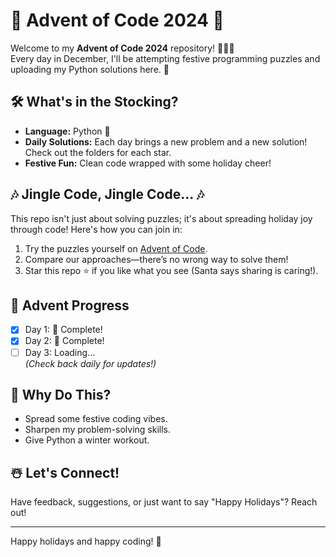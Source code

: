 # 🎄 Advent of Code 2024 🎅  

Welcome to my **Advent of Code 2024** repository! 🧑‍💻✨  
Every day in December, I'll be attempting festive programming puzzles and uploading my Python solutions here. 🎁  

## 🛠️ What's in the Stocking?  
- **Language:** Python 🐍  
- **Daily Solutions:** Each day brings a new problem and a new solution! Check out the folders for each star.  
- **Festive Fun:** Clean code wrapped with some holiday cheer!  

## 🎶 Jingle Code, Jingle Code... 🎶  
This repo isn't just about solving puzzles; it's about spreading holiday joy through code! Here's how you can join in:  
1. Try the puzzles yourself on [Advent of Code](https://adventofcode.com/).  
2. Compare our approaches—there’s no wrong way to solve them!  
3. Star this repo ⭐ if you like what you see (Santa says sharing is caring!).  

## 📅 Advent Progress  
- [x] Day 1: 🎅 Complete!  
- [x] Day 2: 🎅 Complete!  
- [ ] Day 3: Loading...  
_(Check back daily for updates!)_  

## 🎄 Why Do This?  
- Spread some festive coding vibes.  
- Sharpen my problem-solving skills.  
- Give Python a winter workout.  

## ☃️ Let's Connect!  
Have feedback, suggestions, or just want to say "Happy Holidays"? Reach out!  

---

Happy holidays and happy coding! 🌟  
